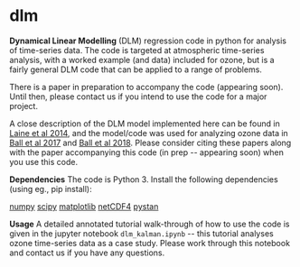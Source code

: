 # dlm

**Dynamical Linear Modelling** (DLM) regression code in python for analysis of time-series data. The code is targeted at atmospheric time-series analysis, with a worked example (and data) included for ozone, but is a fairly general DLM code that can be applied to a range of problems.

There is a paper in preparation to accompany the code (appearing soon). Until then, please contact us if you intend to use the code for a major project.

A close description of the DLM model implemented here can be found in [Laine et al 2014](https://www.atmos-chem-phys.net/14/9707/2014/acp-14-9707-2014.pdf), and the model/code was used for analyzing ozone data in [Ball et al 2017](https://www.research-collection.ethz.ch/handle/20.500.11850/202027) and [Ball et al 2018](https://www.atmos-chem-phys.net/18/1379/2018/acp-18-1379-2018.html). Please consider citing these papers along with the paper accompanying this code (in prep -- appearing soon) when you use this code. 

**Dependencies** The code is Python 3. Install the following dependencies (using eg., pip install):

[numpy](http://www.numpy.org)
[scipy](https://www.scipy.org)
[matplotlib](https://matplotlib.org)
[netCDF4](https://pypi.org/project/netcdf/)
[pystan](https://pystan.readthedocs.io/en/latest/)

**Usage** A detailed annotated tutorial walk-through of how to use the code is given in the jupyter notebook `dlm_kalman.ipynb` -- this tutorial analyses ozone time-series data as a case study. Please work through this notebook and contact us if you have any questions.
